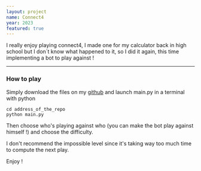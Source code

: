 ```yaml
---
layout: project
name: Connect4
year: 2023
featured: true
---
```


I really enjoy playing connect4, I made one for my calculator back in high school but I don´t know what happened to it, so I did it again, this time implementing a bot to play against ! 

---

### How to play 

Simply download the files on my [github](https://github.com/matthieuporte/connect4/) and launch main.py in a terminal with python
```
cd address_of_the_repo
python main.py
```

Then choose who's playing against who (you can make the bot play against himself !) and choose the difficulty.

I don't recommend the impossible level since it's taking way too much time to compute the next play.

Enjoy !
